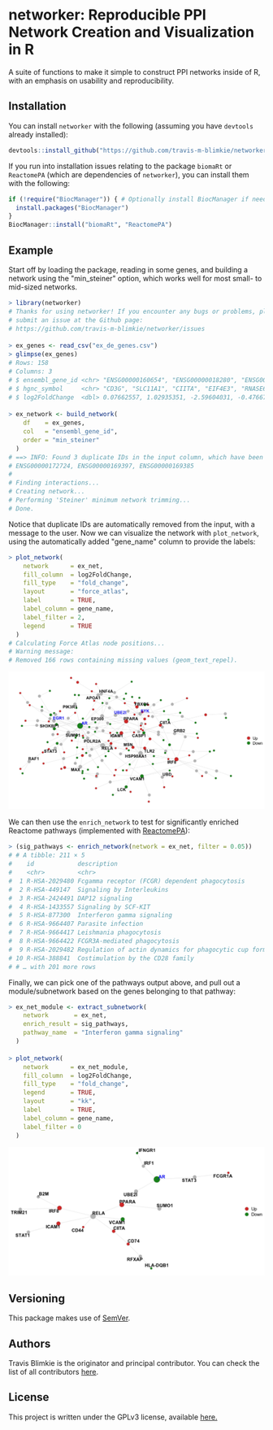 # networker: Reproducible PPI Network Creation and Visualization in R

A suite of functions to make it simple to construct PPI networks inside of R,
with an emphasis on usability and reproducibility.

## Installation
You can install `networker` with the following (assuming you have `devtools`
already installed):
```r
devtools::install_github("https://github.com/travis-m-blimkie/networker")
```

If you run into installation issues relating to the package `biomaRt` or `ReactomePA` (which are
dependencies of `networker`), you can install them with the following:
```r
if (!require("BiocManager")) { # Optionally install BiocManager if needed
  install.packages("BiocManager")
}
BiocManager::install("biomaRt", "ReactomePA")
```

## Example
Start off by loading the package, reading in some genes, and building a network
using the "min_steiner" option, which works well for most small- to mid-sized
networks.

```r
> library(networker)
# Thanks for using networker! If you encounter any bugs or problems, please 
# submit an issue at the Github page: 
# https://github.com/travis-m-blimkie/networker/issues

> ex_genes <- read_csv("ex_de_genes.csv")
> glimpse(ex_genes)
# Rows: 158
# Columns: 3
# $ ensembl_gene_id <chr> "ENSG00000160654", "ENSG00000018280", "ENSG00000179...
# $ hgnc_symbol     <chr> "CD3G", "SLC11A1", "CIITA", "EIF4E3", "RNASE6", "AL...
# $ log2FoldChange  <dbl> 0.07662557, 1.02935351, -2.59604031, -0.47667505, 2...

> ex_network <- build_network(
    df    = ex_genes,
    col   = "ensembl_gene_id",
    order = "min_steiner"
  )
# ==> INFO: Found 3 duplicate IDs in the input column, which have been removed:
# ENSG00000172724, ENSG00000169397, ENSG00000169385
# 
# Finding interactions...
# Creating network...
# Performing 'Steiner' minimum network trimming...
# Done.
```

Notice that duplicate IDs are automatically removed from the input, with a
message to the user. Now we can visualize the network with `plot_network`, using
the automatically added "gene_name" column to provide the labels:

```r
> plot_network(
    network      = ex_net,
    fill_column  = log2FoldChange,
    fill_type    = "fold_change",
    layout       = "force_atlas",
    label        = TRUE,
    label_column = gene_name,
    label_filter = 2,
    legend       = TRUE
  )
# Calculating Force Atlas node positions...
# Warning message:
# Removed 166 rows containing missing values (geom_text_repel).
```

![](man/figures/network_example.png)

We can then use the `enrich_network` to test for significantly enriched Reactome
pathways (implemented with
[ReactomePA](https://bioconductor.org/packages/ReactomePA/)):

```r
> (sig_pathways <- enrich_network(network = ex_net, filter = 0.05))
# # A tibble: 211 × 5
#    id            description                                                p_value   p_adjust gene_id
#    <chr>         <chr>                                                        <dbl>      <dbl> <chr>  
#  1 R-HSA-2029480 Fcgamma receptor (FCGR) dependent phagocytosis            2.15e-11    1.01e-8 695/74…
#  2 R-HSA-449147  Signaling by Interleukins                                 2.22e-11    1.01e-8 3383/8…
#  3 R-HSA-2424491 DAP12 signaling                                           2.72e-10    8.16e-8 695/58…
#  4 R-HSA-1433557 Signaling by SCF-KIT                                      4.33e-10    8.16e-8 5879/5…
#  5 R-HSA-877300  Interferon gamma signaling                                6.24e-10    8.16e-8 3383/5…
#  6 R-HSA-9664407 Parasite infection                                        7.18e-10    8.16e-8 695/74…
#  7 R-HSA-9664417 Leishmania phagocytosis                                   7.18e-10    8.16e-8 695/74…
#  8 R-HSA-9664422 FCGR3A-mediated phagocytosis                              7.18e-10    8.16e-8 695/74…
#  9 R-HSA-2029482 Regulation of actin dynamics for phagocytic cup formation 1.05e- 9    1.06e-7 695/74…
# 10 R-HSA-388841  Costimulation by the CD28 family                          4.13e- 9    3.75e-7 5879/5…
# # … with 201 more rows
```

Finally, we can pick one of the pathways output above, and pull out a
module/subnetwork based on the genes belonging to that pathway:

```r
> ex_net_module <- extract_subnetwork(
    network       = ex_net,
    enrich_result = sig_pathways,
    pathway_name  = "Interferon gamma signaling"
  )

> plot_network(
    network      = ex_net_module,
    fill_column  = log2FoldChange,
    fill_type    = "fold_change",
    legend       = TRUE,
    layout       = "kk",
    label        = TRUE,
    label_column = gene_name,
    label_filter = 0
  )
```

![](man/figures/network_example_module.png)

## Versioning
This package makes use of [SemVer](https://semver.org/).

## Authors
Travis Blimkie is the originator and principal contributor. You can check the
list of all contributors [here](https://github.com/travis-m-blimkie/networker/graphs/contributors).

## License
This project is written under the GPLv3 license, available
[here.](https://github.com/travis-m-blimkie/networker/blob/main/LICENSE.md)
